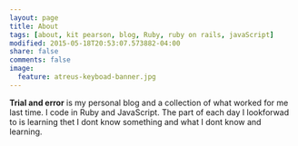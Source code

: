 ```yaml
---
layout: page
title: About
tags: [about, kit pearson, blog, Ruby, ruby on rails, javaScript]
modified: 2015-05-18T20:53:07.573882-04:00
share: false
comments: false
image:
  feature: atreus-keyboad-banner.jpg
---
```


__Trial and error__ is my personal blog and a collection of what worked for me last
time. I code in Ruby and JavaScript. The part of each day I lookforwad to is
learning thet I dont know something and what I dont know and learning.

